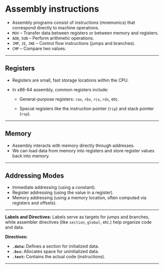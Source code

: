 # Assembly instructions

- Assembly programs consist of instructions (mnemonics) that correspond directly to machine operations.
- `MOV` – Transfer data between registers or between memory and registers.
- `ADD`, `SUB` – Perform arithmetic operations.
- `JMP`, `JE`, `JNE` – Control flow instructions (jumps and branches).
- `CMP` – Compare two values.

---

## Registers

- Registers are small, fast storage locations within the CPU. 

- In x86-64 assembly, common registers include:

  - General-purpose registers: `rax`, `rbx`, `rcx`, `rdx`, etc.

  - Special registers like the instruction pointer (`rip`) and stack pointer (`rsp`).

---

## Memory

- Assembly interacts with memory directly through addresses. 
- We can load data from memory into registers and store register values back into memory.

---

## Addressing Modes

- Immediate addressing (using a constant).
- Register addressing (using the value in a register).
- Memory addressing (using a memory location, often computed via registers and offsets).

---

**Labels and Directives:**
 Labels serve as targets for jumps and branches, while assembler directives (like `section`, `global`, etc.) help organize code and data.

**Directives:** 

- **`.data`:** Defines a section for initialized data.
- **`.bss`:** Allocates space for uninitialized data.
- **`.text`:** Contains the actual code (instructions).

---